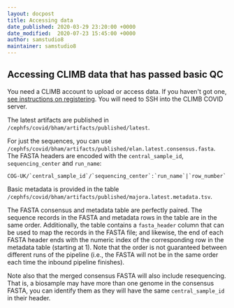 ```yaml
---
layout: docpost
title: Accessing data
date_published: 2020-03-29 23:20:00 +0000
date_modified:  2020-07-23 15:45:00 +0000
author: samstudio8
maintainer: samstudio8
---
```


## Accessing CLIMB data that has passed basic QC

You need a CLIMB account to upload or access data. If you haven't got one, [see instructions on registering](register).
You will need to SSH into the CLIMB COVID server.

The latest artifacts are published in `/cephfs/covid/bham/artifacts/published/latest`.

For just the sequences, you can use `/cephfs/covid/bham/artifacts/published/elan.latest.consensus.fasta`.
The FASTA headers are encoded with the `central_sample_id`, `sequencing_center` and `run_name`:

```
COG-UK/`central_sample_id`/`sequencing_center`:`run_name`|`row_number`
```

Basic metadata is provided in the table `/cephfs/covid/bham/artifacts/published/majora.latest.metadata.tsv`.

The FASTA consensus and metadata table are perfectly paired. The sequence records in the FASTA and metadata rows in the table are in the same order.
Additionally, the table contains a `fasta_header` column that can be used to map the records in the FASTA file; and likewise, the end of each FASTA header ends with the numeric index of the corresponding row in the metadata table (starting at 1). Note that the order is not guaranteed between different runs of the pipeline (i.e., the FASTA will not be in the same order each time the inbound pipeline finishes).

Note also that the merged consensus FASTA will also include resequencing. That is, a biosample may have more than one genome in the consensus FASTA, you can identify them as they will have the same `central_sample_id` in their header.
